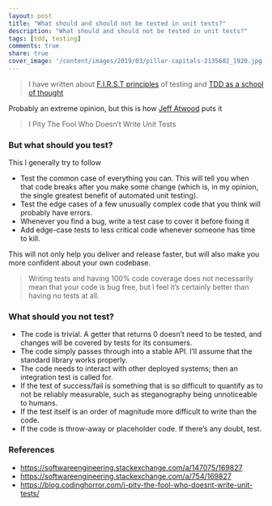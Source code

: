 ```yaml
---
layout: post
title: "What should and should not be tested in unit tests?"
description: "What should and should not be tested in unit tests?"
tags: [tdd, testing]
comments: true
share: true
cover_image: '/content/images/2019/03/pillar-capitals-2135682_1920.jpg'
---
```


> I have written about [F.I.R.S.T principles](https://tasdikrahman.me/2019/03/13/f-i-r-s-t-principles-of-testing/) of testing and [TDD as a school of thought](https://tasdikrahman.me/2019/02/08/why-should-I-follow-test-driven-development/)

Probably an extreme opinion, but this is how [Jeff Atwood](https://blog.codinghorror.com/i-pity-the-fool-who-doesnt-write-unit-tests/) puts it

> I Pity The Fool Who Doesn’t Write Unit Tests

### But what should you test?

This I generally try to follow

- Test the common case of everything you can. This will tell you when that code breaks after you make some change (which is, in my opinion, the single greatest benefit of automated unit testing).
- Test the edge cases of a few unusually complex code that you think will probably have errors.
- Whenever you find a bug, write a test case to cover it before fixing it
- Add edge-case tests to less critical code whenever someone has time to kill.

This will not only help you deliver and release faster, but will also make you more confident about your own codebase.

> Writing tests and having 100% code coverage does not necessarily mean that your code is bug free, but I feel it’s certainly better than having no tests at all.

### What should you not test?

- The code is trivial. A getter that returns 0 doesn’t need to be tested, and changes will be covered by tests for its consumers.
- The code simply passes through into a stable API. I’ll assume that the standard library works properly.
- The code needs to interact with other deployed systems; then an integration test is called for.
- If the test of success/fail is something that is so difficult to quantify as to not be reliably measurable, such as steganography being unnoticeable to humans.
- If the test itself is an order of magnitude more difficult to write than the code.
- If the code is throw-away or placeholder code. If there’s any doubt, test.

### References

- https://softwareengineering.stackexchange.com/a/147075/169827
- https://softwareengineering.stackexchange.com/a/754/169827
- https://blog.codinghorror.com/i-pity-the-fool-who-doesnt-write-unit-tests/
